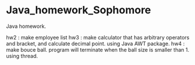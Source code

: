 # Java_homework_Sophomore
Java homework. 

hw2 : make employee list
hw3 : make calculator that has arbitrary operators and bracket, and calculate decimal point.
      using Java AWT package.
hw4 : make bouce ball. program will terminate when the ball size is smaller than 1. using thread.

